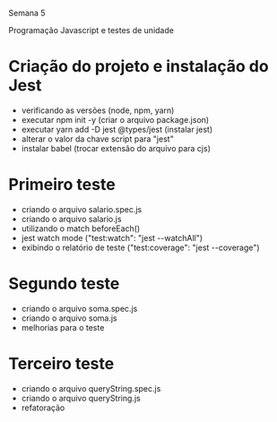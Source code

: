 Semana 5

Programação Javascript e testes de unidade

# Criação do projeto e instalação do Jest
- verificando as versões (node, npm, yarn)
- executar npm init -y (criar o arquivo package.json)
- executar yarn add -D jest @types/jest (instalar jest)
- alterar o valor da chave script para "jest"
- instalar babel (trocar extensão do arquivo para cjs)

# Primeiro teste
- criando o arquivo salario.spec.js
- criando o arquivo salario.js
- utilizando o match beforeEach()
- jest watch mode ("test:watch": "jest --watchAll")
- exibindo o relatório de teste ("test:coverage": "jest --coverage")

# Segundo teste
- criando o arquivo soma.spec.js
- criando o arquivo soma.js
- melhorias para o teste

# Terceiro teste
- criando o arquivo queryString.spec.js
- criando o arquivo queryString.js
- refatoração